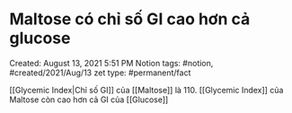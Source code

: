 # Maltose có chỉ số GI cao hơn cả glucose

Created: August 13, 2021 5:51 PM
Notion tags: #notion, #created/2021/Aug/13
zet type: #permanent/fact

[[Glycemic Index|Chỉ số GI]] của [[Maltose]] là 110. [[Glycemic Index]] của Maltose còn cao hơn cả GI của [[Glucose]]